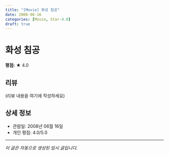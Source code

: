 ```yaml
---
title: "[Movie] 화성 침공"
date: 2008-06-16
categories: [Movie, Star-4.0]
draft: true
---
```


# 화성 침공

**평점:** ★ 4.0

## 리뷰

(리뷰 내용을 여기에 작성하세요)

## 상세 정보

- 관람일: 2008년 06월 16일
- 개인 평점: 4.0/5.0

---

*이 글은 자동으로 생성된 임시 글입니다.*
